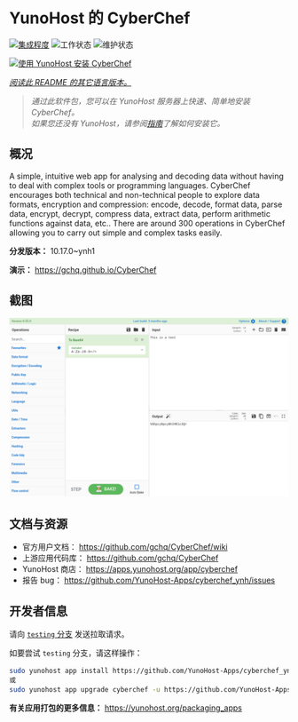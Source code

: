 <!--
注意：此 README 由 <https://github.com/YunoHost/apps/tree/master/tools/readme_generator> 自动生成
请勿手动编辑。
-->

# YunoHost 的 CyberChef

[![集成程度](https://dash.yunohost.org/integration/cyberchef.svg)](https://dash.yunohost.org/appci/app/cyberchef) ![工作状态](https://ci-apps.yunohost.org/ci/badges/cyberchef.status.svg) ![维护状态](https://ci-apps.yunohost.org/ci/badges/cyberchef.maintain.svg)

[![使用 YunoHost 安装 CyberChef](https://install-app.yunohost.org/install-with-yunohost.svg)](https://install-app.yunohost.org/?app=cyberchef)

*[阅读此 README 的其它语言版本。](./ALL_README.md)*

> *通过此软件包，您可以在 YunoHost 服务器上快速、简单地安装 CyberChef。*  
> *如果您还没有 YunoHost，请参阅[指南](https://yunohost.org/install)了解如何安装它。*

## 概况

A simple, intuitive web app for analysing and decoding data without having to deal with complex tools or programming languages. CyberChef encourages both technical and non-technical people to explore data formats, encryption and compression: encode, decode, format data, parse data, encrypt, decrypt, compress data, extract data, perform arithmetic functions against data, etc.. There are around 300 operations in CyberChef allowing you to carry out simple and complex tasks easily.


**分发版本：** 10.17.0~ynh1

**演示：** <https://gchq.github.io/CyberChef>

## 截图

![CyberChef 的截图](./doc/screenshots/cyberchef_ynh.png)

## 文档与资源

- 官方用户文档： <https://github.com/gchq/CyberChef/wiki>
- 上游应用代码库： <https://github.com/gchq/CyberChef>
- YunoHost 商店： <https://apps.yunohost.org/app/cyberchef>
- 报告 bug： <https://github.com/YunoHost-Apps/cyberchef_ynh/issues>

## 开发者信息

请向 [`testing` 分支](https://github.com/YunoHost-Apps/cyberchef_ynh/tree/testing) 发送拉取请求。

如要尝试 `testing` 分支，请这样操作：

```bash
sudo yunohost app install https://github.com/YunoHost-Apps/cyberchef_ynh/tree/testing --debug
或
sudo yunohost app upgrade cyberchef -u https://github.com/YunoHost-Apps/cyberchef_ynh/tree/testing --debug
```

**有关应用打包的更多信息：** <https://yunohost.org/packaging_apps>

